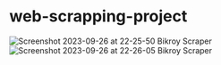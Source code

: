 # web-scrapping-project
![Screenshot 2023-09-26 at 22-25-50 Bikroy Scraper](https://github.com/zeon-X/web-scrapping-project/assets/73699852/9664719a-d7a4-47b9-bff6-72aaa3b017c6)
![Screenshot 2023-09-26 at 22-26-05 Bikroy Scraper](https://github.com/zeon-X/web-scrapping-project/assets/73699852/9cb460c2-70df-4ded-8609-4418cabefcdc)
